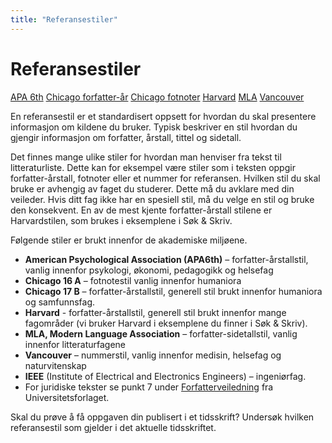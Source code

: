 ```yaml
---
title: "Referansestiler"
---
```


# Referansestiler

<div class="tags">
    <span class="tag is-large"><a href="/referansestiler/apa-6th">APA 6th</a></span>
    <span class="tag is-large"><a href="/referansestiler/chicago-forfatter-aar">Chicago forfatter-år</a></span>
    <span class="tag is-large"><a href="/referansestiler/chicago-fotnoter">Chicago fotnoter</a></span>
    <span class="tag is-large"><a href="/referansestiler/harvard">Harvard</a></span>
    <span class="tag is-large"><a href="/referansestiler/mla">MLA</a></span>
    <span class="tag is-large"><a href="/referansestiler/vancouver">Vancouver</a></span>
</div>

En referansestil er et standardisert oppsett for hvordan du skal presentere informasjon om kildene du bruker. Typisk beskriver en stil hvordan du gjengir informasjon om forfatter, årstall, tittel og sidetall.

Det finnes mange ulike stiler for hvordan man henviser fra tekst til litteraturliste. Dette kan for eksempel være stiler som i teksten oppgir forfatter-årstall, fotnoter eller et nummer for referansen. Hvilken stil du skal bruke er avhengig av faget du studerer. Dette må du avklare med din veileder. Hvis ditt fag ikke har en spesiell stil, må du velge en stil og bruke den konsekvent. En av de mest kjente forfatter-årstall stilene er Harvardstilen, som brukes i eksemplene i Søk & Skriv.

Følgende stiler er brukt innenfor de akademiske miljøene.

- **American Psychological Association (APA6th)** – forfatter-årstallstil, vanlig innenfor psykologi, økonomi, pedagogikk og helsefag
- **Chicago 16 A** – fotnotestil vanlig innenfor humaniora
- **Chicago 17 B** – forfatter-årstallstil, generell stil brukt innenfor humaniora og samfunnsfag.
- **Harvard** - forfatter-årstallstil, generell stil brukt innenfor mange fagområder (vi bruker Harvard i eksemplene du finner i Søk & Skriv).
- **MLA, Modern Language Association** – forfatter-sidetallstil, vanlig innenfor litteraturfagene
- **Vancouver** – nummerstil, vanlig innenfor medisin, helsefag og naturvitenskap
- **IEEE** (Institute of Electrical and Electronics Engineers) – ingeniørfag.
- For juridiske tekster se punkt 7 under [Forfatterveiledning](https://www.universitetsforlaget.no/Bli-forfatter/Forfatterveiledning/Forfatterveiledning) fra Universitetsforlaget.

Skal du prøve å få oppgaven din publisert i et tidsskrift? Undersøk hvilken referansestil som gjelder i det aktuelle tidsskriftet.
